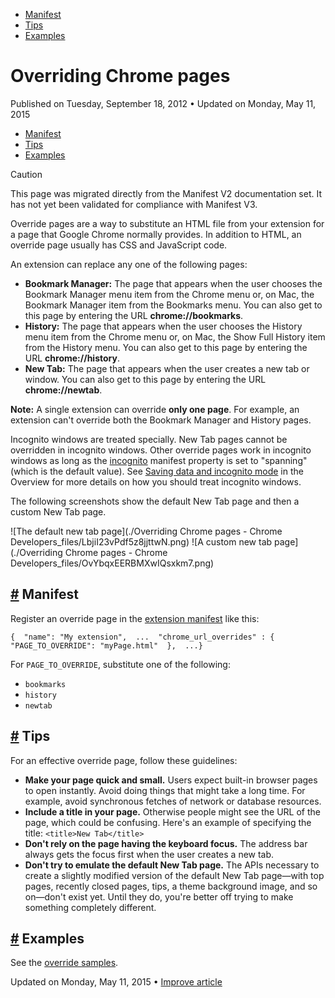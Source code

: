 

*   [Manifest](https://developer.chrome.com/docs/extensions/mv3/override/#manifest)
*   [Tips](https://developer.chrome.com/docs/extensions/mv3/override/#tips)
*   [Examples](https://developer.chrome.com/docs/extensions/mv3/override/#examples)

Overriding Chrome pages
=======================

Published on Tuesday, September 18, 2012 • Updated on Monday, May 11, 2015



*   [Manifest](https://developer.chrome.com/docs/extensions/mv3/override/#manifest)
*   [Tips](https://developer.chrome.com/docs/extensions/mv3/override/#tips)
*   [Examples](https://developer.chrome.com/docs/extensions/mv3/override/#examples)

Caution

This page was migrated directly from the Manifest V2 documentation set. It has not yet been validated for compliance with Manifest V3.

Override pages are a way to substitute an HTML file from your extension for a page that Google Chrome normally provides. In addition to HTML, an override page usually has CSS and JavaScript code.

An extension can replace any one of the following pages:

*   **Bookmark Manager:** The page that appears when the user chooses the Bookmark Manager menu item from the Chrome menu or, on Mac, the Bookmark Manager item from the Bookmarks menu. You can also get to this page by entering the URL **chrome://bookmarks**.
*   **History:** The page that appears when the user chooses the History menu item from the Chrome menu or, on Mac, the Show Full History item from the History menu. You can also get to this page by entering the URL **chrome://history**.
*   **New Tab:** The page that appears when the user creates a new tab or window. You can also get to this page by entering the URL **chrome://newtab**.

**Note:** A single extension can override **only one page**. For example, an extension can't override both the Bookmark Manager and History pages.

Incognito windows are treated specially. New Tab pages cannot be overridden in incognito windows. Other override pages work in incognito windows as long as the [incognito](https://developer.chrome.com/docs/extensions/mv3/manifest/incognito/) manifest property is set to "spanning" (which is the default value). See [Saving data and incognito mode](https://developer.chrome.com/docs/extensions/mv3/overview#incognito) in the Overview for more details on how you should treat incognito windows.

The following screenshots show the default New Tab page and then a custom New Tab page.

![The default new tab page](./Overriding Chrome pages - Chrome Developers_files/LbjiI23vPdf5z8jjttwN.png) ![A custom new tab page](./Overriding Chrome pages - Chrome Developers_files/OvYbqxEERBMXwIQsxkm7.png)

[#](https://developer.chrome.com/docs/extensions/mv3/override/#manifest) Manifest
---------------------------------------------------------------------------------

Register an override page in the [extension manifest](https://developer.chrome.com/docs/extensions/mv3/tabs/) like this:

    {  "name": "My extension",  ...  "chrome_url_overrides" : {    "PAGE_TO_OVERRIDE": "myPage.html"  },  ...}

For `PAGE_TO_OVERRIDE`, substitute one of the following:

*   `bookmarks`
*   `history`
*   `newtab`

[#](https://developer.chrome.com/docs/extensions/mv3/override/#tips) Tips
-------------------------------------------------------------------------

For an effective override page, follow these guidelines:

*   **Make your page quick and small.** Users expect built-in browser pages to open instantly. Avoid doing things that might take a long time. For example, avoid synchronous fetches of network or database resources.
*   **Include a title in your page.** Otherwise people might see the URL of the page, which could be confusing. Here's an example of specifying the title: `<title>New Tab</title>`
*   **Don't rely on the page having the keyboard focus.** The address bar always gets the focus first when the user creates a new tab.
*   **Don't try to emulate the default New Tab page.** The APIs necessary to create a slightly modified version of the default New Tab page—with top pages, recently closed pages, tips, a theme background image, and so on—don't exist yet. Until they do, you're better off trying to make something completely different.

[#](https://developer.chrome.com/docs/extensions/mv3/override/#examples) Examples
---------------------------------------------------------------------------------

See the [override samples](https://developer.chrome.com/docs/extensions/mv3/samples#search:chrome_url_overrides).

Updated on Monday, May 11, 2015 • [Improve article](https://github.com/GoogleChrome/developer.chrome.com/blob/main/site/en/docs/extensions/mv3/override/index.md)

